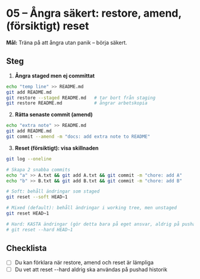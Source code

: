 # 05 – Ångra säkert: restore, amend, (försiktigt) reset

**Mål:** Träna på att ångra utan panik – börja säkert.

## Steg
1) **Ångra staged men ej committat**
```bash
echo "temp line" >> README.md
git add README.md
git restore --staged README.md   # tar bort från staging
git restore README.md            # ångrar arbetskopia
```

2) **Rätta senaste commit (amend)**
```bash
echo "extra note" >> README.md
git add README.md
git commit --amend -m "docs: add extra note to README"
```

3) **Reset (försiktigt): visa skillnaden**
```bash
git log --oneline

# Skapa 2 snabba commits
echo "a" >> A.txt && git add A.txt && git commit -m "chore: add A"
echo "b" >> B.txt && git add B.txt && git commit -m "chore: add B"

# Soft: behåll ändringar som staged
git reset --soft HEAD~1

# Mixed (default): behåll ändringar i working tree, men unstaged
git reset HEAD~1

# Hard: KASTA ändringar (gör detta bara på eget ansvar, aldrig på pushad historik)
# git reset --hard HEAD~1
```

## Checklista
- [ ] Du kan förklara när restore, amend och reset är lämpliga
- [ ] Du vet att reset --hard aldrig ska användas på pushad historik
